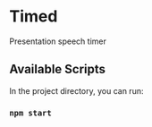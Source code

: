 # Timed
Presentation speech timer

## Available Scripts

In the project directory, you can run:

### `npm start`

